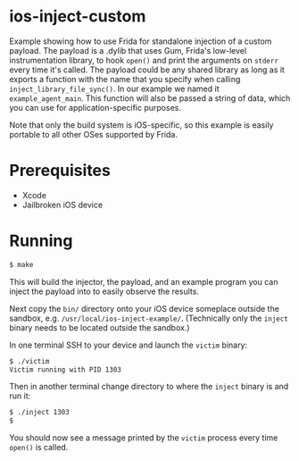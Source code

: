 # ios-inject-custom

Example showing how to use Frida for standalone injection of a custom
payload. The payload is a .dylib that uses Gum, Frida's low-level
instrumentation library, to hook `open()` and print the arguments on
`stderr` every time it's called. The payload could be any shared library
as long as it exports a function with the name that you specify when
calling `inject_library_file_sync()`. In our example we named it
`example_agent_main`. This function will also be passed a string of
data, which you can use for application-specific purposes.

Note that only the build system is iOS-specific, so this example is
easily portable to all other OSes supported by Frida.

# Prerequisites

- Xcode
- Jailbroken iOS device

# Running

```sh
$ make
```

This will build the injector, the payload, and an example program you
can inject the payload into to easily observe the results.

Next copy the `bin/` directory onto your iOS device someplace outside the
sandbox, e.g. `/usr/local/ios-inject-example/`. (Technically only the `inject`
binary needs to be located outside the sandbox.)

In one terminal SSH to your device and launch the `victim` binary:

```sh
$ ./victim
Victim running with PID 1303
```

Then in another terminal change directory to where the `inject` binary
is and run it:

```sh
$ ./inject 1303
$
```

You should now see a message printed by the `victim` process every time
`open()` is called.
